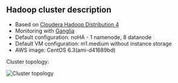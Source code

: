 Hadoop cluster description
--------------------------

- Based on [Cloudera Hadoop Distribution 4](CDH4)
- Monitoring with [Ganglia]
- Default configuration: noHA - 1 namenode, 8 datanode
- Default VM configuration: m1.medium without instance storage
- AWS image: CentOS 6.3(ami-d41689bd)

Cluster topology:

![Cluster topology][cluster_topology]


[Cloudera Hadoop Distribution 4]: http://www.cloudera.com/content/cloudera/en/products/cdh.html
[Ganglia]: http://ganglia.sourceforge.net/
[cluster_topology]: https://raw.github.com/griddynamics/Behavior-Analytic-Starter-Kit/master/docs/images/Developer%20Guide/Hadoop_cluster.png